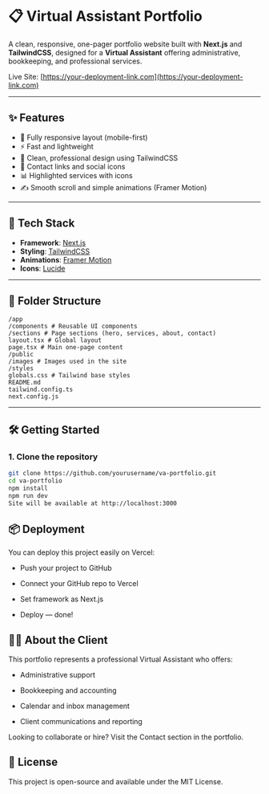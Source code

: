 # 📋 Virtual Assistant Portfolio

A clean, responsive, one-pager portfolio website built with **Next.js** and **TailwindCSS**, designed for a **Virtual Assistant** offering administrative, bookkeeping, and professional services.

Live Site: [https://your-deployment-link.com](https://your-deployment-link.com)

---

## ✨ Features

- 📱 Fully responsive layout (mobile-first)
- ⚡ Fast and lightweight
- 🎨 Clean, professional design using TailwindCSS
- 🔗 Contact links and social icons
- 📊 Highlighted services with icons
- ✍️ Smooth scroll and simple animations (Framer Motion)

---

## 🚀 Tech Stack

- **Framework**: [Next.js](https://nextjs.org/)
- **Styling**: [TailwindCSS](https://tailwindcss.com/)
- **Animations**: [Framer Motion](https://www.framer.com/motion/)
- **Icons**: [Lucide](https://lucide.dev/)

---

## 📁 Folder Structure

```
/app
/components # Reusable UI components
/sections # Page sections (hero, services, about, contact)
layout.tsx # Global layout
page.tsx # Main one-page content
/public
/images # Images used in the site
/styles
globals.css # Tailwind base styles
README.md
tailwind.config.ts
next.config.js
```

---

## 🛠️ Getting Started

### 1. Clone the repository

```bash
git clone https://github.com/yourusername/va-portfolio.git
cd va-portfolio
npm install
npm run dev
Site will be available at http://localhost:3000
```

## 📦 Deployment
You can deploy this project easily on Vercel:

- Push your project to GitHub

- Connect your GitHub repo to Vercel

- Set framework as Next.js

- Deploy — done!


## 🙋‍♀️ About the Client

This portfolio represents a professional Virtual Assistant who offers:

- Administrative support

- Bookkeeping and accounting

- Calendar and inbox management

- Client communications and reporting

Looking to collaborate or hire? Visit the Contact section in the portfolio.

## 📄 License
This project is open-source and available under the MIT License.